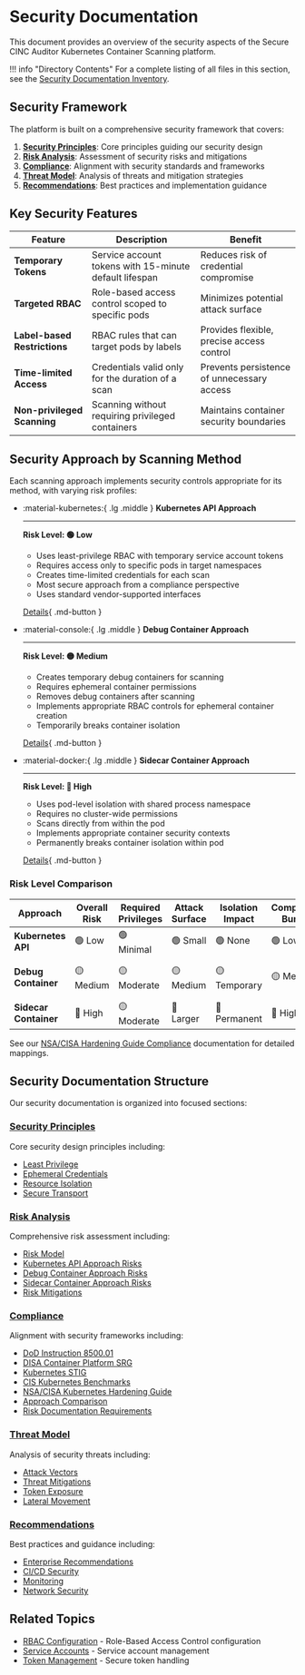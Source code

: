 # Security Documentation

This document provides an overview of the security aspects of the Secure CINC Auditor Kubernetes Container Scanning platform.

!!! info "Directory Contents"
    For a complete listing of all files in this section, see the [Security Documentation Inventory](inventory.md).

## Security Framework

The platform is built on a comprehensive security framework that covers:

1. **[Security Principles](principles/index.md)**: Core principles guiding our security design
2. **[Risk Analysis](risk/index.md)**: Assessment of security risks and mitigations
3. **[Compliance](compliance/index.md)**: Alignment with security standards and frameworks
4. **[Threat Model](threat-model/index.md)**: Analysis of threats and mitigation strategies
5. **[Recommendations](recommendations/index.md)**: Best practices and implementation guidance

## Key Security Features

| Feature | Description | Benefit |
|---------|-------------|---------|
| **Temporary Tokens** | Service account tokens with 15-minute default lifespan | Reduces risk of credential compromise |
| **Targeted RBAC** | Role-based access control scoped to specific pods | Minimizes potential attack surface |
| **Label-based Restrictions** | RBAC rules that can target pods by labels | Provides flexible, precise access control |
| **Time-limited Access** | Credentials valid only for the duration of a scan | Prevents persistence of unnecessary access |
| **Non-privileged Scanning** | Scanning without requiring privileged containers | Maintains container security boundaries |

## Security Approach by Scanning Method

Each scanning approach implements security controls appropriate for its method, with varying risk profiles:

<div class="grid cards" markdown>

-   :material-kubernetes:{ .lg .middle } **Kubernetes API Approach**

    ---
    
    **Risk Level: 🟢 Low**
    
    - Uses least-privilege RBAC with temporary service account tokens
    - Requires access only to specific pods in target namespaces
    - Creates time-limited credentials for each scan
    - Most secure approach from a compliance perspective
    - Uses standard vendor-supported interfaces
    
    [Details](risk/kubernetes-api.md){ .md-button }

-   :material-console:{ .lg .middle } **Debug Container Approach**

    ---
    
    **Risk Level: 🟡 Medium**
    
    - Creates temporary debug containers for scanning
    - Requires ephemeral container permissions
    - Removes debug containers after scanning
    - Implements appropriate RBAC controls for ephemeral container creation
    - Temporarily breaks container isolation
    
    [Details](risk/debug-container.md){ .md-button }

-   :material-docker:{ .lg .middle } **Sidecar Container Approach**

    ---
    
    **Risk Level: 🔴 High**
    
    - Uses pod-level isolation with shared process namespace
    - Requires no cluster-wide permissions
    - Scans directly from within the pod
    - Implements appropriate container security contexts
    - Permanently breaks container isolation within pod
    
    [Details](risk/sidecar-container.md){ .md-button }

</div>

### Risk Level Comparison

| Approach | Overall Risk | Required Privileges | Attack Surface | Isolation Impact | Compliance Burden | NSA/CISA Alignment |
|----------|--------------|---------------------|----------------|------------------|-------------------|-------------------|
| **Kubernetes API** | 🟢 Low | 🟢 Minimal | 🟢 Small | 🟢 None | 🟢 Low | 🟢 Strong (90%) |
| **Debug Container** | 🟡 Medium | 🟡 Moderate | 🟡 Medium | 🟡 Temporary | 🟡 Medium | 🟡 Moderate (70%) |
| **Sidecar Container** | 🔴 High | 🟡 Moderate | 🔴 Larger | 🔴 Permanent | 🔴 High | 🟠 Limited (50%) |

See our [NSA/CISA Hardening Guide Compliance](compliance/nsa-cisa-hardening.md) documentation for detailed mappings.

## Security Documentation Structure

Our security documentation is organized into focused sections:

### [Security Principles](principles/index.md)

Core security design principles including:

- [Least Privilege](principles/least-privilege.md)
- [Ephemeral Credentials](principles/ephemeral-creds.md)
- [Resource Isolation](principles/resource-isolation.md)
- [Secure Transport](principles/secure-transport.md)

### [Risk Analysis](risk/index.md)

Comprehensive risk assessment including:

- [Risk Model](risk/model.md)
- [Kubernetes API Approach Risks](risk/kubernetes-api.md)
- [Debug Container Approach Risks](risk/debug-container.md)
- [Sidecar Container Approach Risks](risk/sidecar-container.md)
- [Risk Mitigations](risk/mitigations.md)

### [Compliance](compliance/index.md)

Alignment with security frameworks including:

- [DoD Instruction 8500.01](compliance/dod-8500-01.md)
- [DISA Container Platform SRG](compliance/disa-srg.md)
- [Kubernetes STIG](compliance/kubernetes-stig.md)
- [CIS Kubernetes Benchmarks](compliance/cis-benchmarks.md)
- [NSA/CISA Kubernetes Hardening Guide](compliance/nsa-cisa-hardening.md)
- [Approach Comparison](compliance/approach-comparison.md)
- [Risk Documentation Requirements](compliance/risk-documentation.md)

### [Threat Model](threat-model/index.md)

Analysis of security threats including:

- [Attack Vectors](threat-model/attack-vectors.md)
- [Threat Mitigations](threat-model/threat-mitigations.md)
- [Token Exposure](threat-model/token-exposure.md)
- [Lateral Movement](threat-model/lateral-movement.md)

### [Recommendations](recommendations/index.md)

Best practices and guidance including:

- [Enterprise Recommendations](../developer-guide/deployment/scenarios/enterprise.md)
- [CI/CD Security](../architecture/deployment/ci-cd-deployment.md)
- [Monitoring](../developer-guide/deployment/advanced-topics/monitoring.md)
- [Network Security](recommendations/network.md)

## Related Topics

- [RBAC Configuration](../rbac/index.md) - Role-Based Access Control configuration
- [Service Accounts](../service-accounts/index.md) - Service account management
- [Token Management](../tokens/index.md) - Secure token handling
